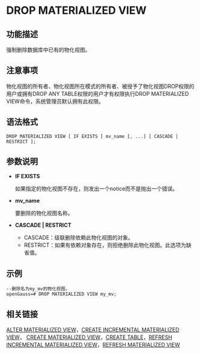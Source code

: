 # DROP MATERIALIZED VIEW<a name="ZH-CN_TOPIC_0289899894"></a>

## 功能描述<a name="zh-cn_topic_0283137529_zh-cn_topic_0237122159_zh-cn_topic_0059777895_sed6f06f3d4d94b38b10c7592f98bacdb"></a>

强制删除数据库中已有的物化视图。

## 注意事项<a name="zh-cn_topic_0283137529_zh-cn_topic_0237122159_zh-cn_topic_0059777895_s115556a9029e407ca47ff01fea8de0cb"></a>

物化视图的所有者、物化视图所在模式的所有者、被授予了物化视图DROP权限的用户或拥有DROP ANY TABLE权限的用户才有权限执行DROP MATERIALIZED VIEW命令，系统管理员默认拥有此权限。

## 语法格式<a name="zh-cn_topic_0283137529_zh-cn_topic_0237122159_zh-cn_topic_0059777895_sf4510c6bdb8443de98b3b31a1fed9107"></a>

```
DROP MATERIALIZED VIEW [ IF EXISTS ] mv_name [, ...] [ CASCADE | RESTRICT ];
```

## 参数说明<a name="zh-cn_topic_0283137529_zh-cn_topic_0237122159_zh-cn_topic_0059777895_se717dd5fd464489bb0235495c62d3a9e"></a>

-   **IF EXISTS**

    如果指定的物化视图不存在，则发出一个notice而不是抛出一个错误。

-   **mv\_name**

    要删除的物化视图名称。

-   **CASCADE | RESTRICT**
    -   CASCADE：级联删除依赖此物化视图的对象。
    -   RESTRICT：如果有依赖对象存在，则拒绝删除此物化视图。此选项为缺省值。


## 示例<a name="zh-cn_topic_0283137529_zh-cn_topic_0237122159_zh-cn_topic_0059777895_s7f55076bb56940b7920a431c0c344669"></a>

```
--删除名为my_mv的物化视图。
openGauss=# DROP MATERIALIZED VIEW my_mv;
```

## 相关链接<a name="zh-cn_topic_0283137529_zh-cn_topic_0237122159_zh-cn_topic_0059777895_see210f0a4a344c6d8e1bc34d85b3ec05"></a>

[ALTER MATERIALIZED VIEW](ALTER-MATERIALIZED-VIEW.md)，[CREATE INCREMENTAL MATERIALIZED VIEW](CREATE-INCREMENTAL-MATERIALIZED-VIEW.md)，  [CREATE MATERIALIZED VIEW](CREATE-MATERIALIZED-VIEW.md)，[CREATE TABLE](CREATE-TABLE.md)，[REFRESH INCREMENTAL MATERIALIZED VIEW](REFRESH-INCREMENTAL-MATERIALIZED-VIEW.md)，[REFRESH MATERIALIZED VIEW](REFRESH-MATERIALIZED-VIEW.md)


